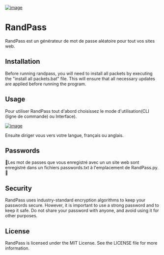 [![image](https://www.linkpicture.com/q/Capture-d-ecran-2023-02-27-101954.png)](https://www.linkpicture.com/view.php?img=LPic63fc75de6dbbb1379941686)

# RandPass

RandPass est un générateur de mot de passe aléatoire pour tout vos sites web.

## Installation

Before running randpass, you will need to install all packets by executing the "install all packets.bat" file. This will ensure that all necessary updates are applied before running the program.

## Usage

Pour utiliser RandPass tout d'abord choisissez le mode d'utilisation(CLI (ligne de commande) ou Interface).

[![image](https://www.linkpicture.com/q/Capture-d-ecran-2023-02-27-101111.png)](https://www.linkpicture.com/view.php?img=LPic63fc7406ba55d503153160)

Ensuite diriger vous vers votre langue, français ou anglais.

## Passwords

🚧Les mot de passes que vous enregistré avec un un site web sont enregistré dans un fichiers passwords.txt à l'emplacement de RandPass.py.🚧


## Security

RandPass uses industry-standard encryption algorithms to keep your passwords secure. However, it is important to use a strong password and to keep it safe. Do not share your password with anyone, and avoid using it for other purposes.

## License

RandPass is licensed under the MIT License. See the LICENSE file for more information.
